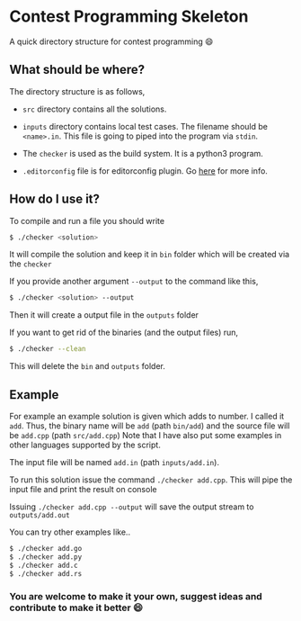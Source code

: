 Contest Programming Skeleton
============================

A quick directory structure for contest programming :smile:

What should be where?
---------------------

The directory structure is as follows,
- `src` directory contains all the solutions.

- `inputs` directory contains local test cases. The filename should be `<name>.in`. This file is going to piped into the program via `stdin`.

- The `checker` is used as the build system. It is a python3 program.

- `.editorconfig` file is for editorconfig plugin. Go [here](http://editorconfig.org/) for more info.

How do I use it?
----------------
To compile and run a file you should write
```bash
$ ./checker <solution>
```

It will compile the solution and keep it in `bin` folder which will be created via the `checker`

If you provide another argument `--output` to the command like this,
```bash
$ ./checker <solution> --output
```

Then it will create a output file in the `outputs` folder

If you want to get rid of the binaries (and the output files) run,
```bash
$ ./checker --clean
```
This will delete the `bin` and `outputs` folder.

Example
-------

For example an example solution is given which adds to number. I called it `add`.
Thus, the binary name will be `add` (path `bin/add`) and the source file will be `add.cpp` (path `src/add.cpp`)
Note that I have also put some examples in other languages supported by the script.

The input file will be named `add.in` (path `inputs/add.in`).

To run this solution issue the command `./checker add.cpp`. This will pipe the input file and print the result on console

Issuing `./checker add.cpp --output` will save the output stream to `outputs/add.out`

You can try other examples like..
```bash
$ ./checker add.go
$ ./checker add.py
$ ./checker add.c
$ ./checker add.rs
```

### You are welcome to make it your own, suggest ideas and contribute to make it better :smile:
